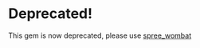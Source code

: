 # Deprecated!

This gem is now deprecated, please use [spree_wombat](https://github.com/spree/spree_wombat)

